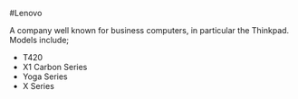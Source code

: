 #Lenovo

A company well known for business computers, in particular the Thinkpad.
Models include;

* T420
* X1 Carbon Series
* Yoga Series
* X Series